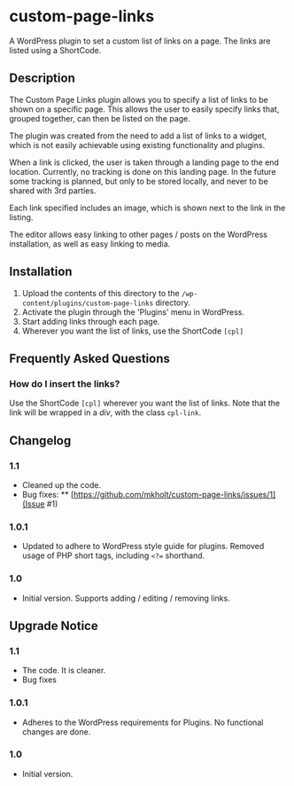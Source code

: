 # custom-page-links

A WordPress plugin to set a custom list of links on a page.
The links are listed using a ShortCode.

## Description

The Custom Page Links plugin allows you to specify a list of links to be shown on a specific page.
This allows the user to easily specify links that, grouped together, can then be listed on the page.

The plugin was created from the need to add a list of links to a widget, which is not easily achievable using existing functionality and plugins.

When a link is clicked, the user is taken through a landing page to the end location.
Currently, no tracking is done on this landing page. In the future some tracking is planned, but only to be stored locally, and never to be shared with 3rd parties.

Each link specified includes an image, which is shown next to the link in the listing.

The editor allows easy linking to other pages / posts on the WordPress installation, as well as easy linking to media.

## Installation

1. Upload the contents of this directory to the `/wp-content/plugins/custom-page-links` directory.
2. Activate the plugin through the 'Plugins' menu in WordPress.
3. Start adding links through each page.
4. Wherever you want the list of links, use the ShortCode `[cpl]`

## Frequently Asked Questions

### How do I insert the links?

Use the ShortCode `[cpl]` wherever you want the list of links.
Note that the link will be wrapped in a *div*, with the class `cpl-link`.

## Changelog

### 1.1
* Cleaned up the code.
* Bug fixes:
** [https://github.com/mkholt/custom-page-links/issues/1](Issue #1)

### 1.0.1
* Updated to adhere to WordPress style guide for plugins.
  Removed usage of PHP short tags, including `<?=` shorthand.

### 1.0
* Initial version. Supports adding / editing / removing links.

## Upgrade Notice

### 1.1
* The code. It is cleaner.
* Bug fixes

### 1.0.1
* Adheres to the WordPress requirements for Plugins. No functional changes are done.

### 1.0
* Initial version.